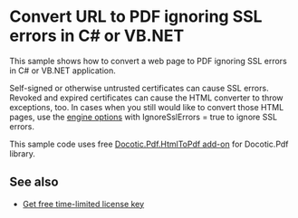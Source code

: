 # Convert URL to PDF ignoring SSL errors in C# or VB.NET
This sample shows how to convert a web page to PDF ignoring SSL errors in C# or VB.NET application.

Self-signed or otherwise untrusted certificates can cause SSL errors. Revoked and expired certificates can cause the HTML converter to throw exceptions, too. In cases when you still would like to convert those HTML pages, use the [engine options](https://bitmiracle.com/pdf-library/help/htmlengineoptions.html) with IgnoreSslErrors = true to ignore SSL errors.

This sample code uses free [Docotic.Pdf.HtmlToPdf add-on](https://www.nuget.org/packages/BitMiracle.Docotic.Pdf.HtmlToPdf/) for Docotic.Pdf library.

## See also
* [Get free time-limited license key](https://bitmiracle.com/pdf-library/download-pdf-library.aspx)
